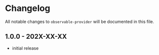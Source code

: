 # Changelog

All notable changes to `observable-provider` will be documented in this file.

## 1.0.0 - 202X-XX-XX

- initial release
